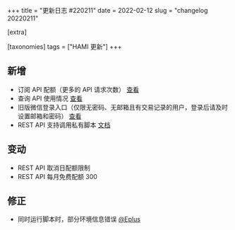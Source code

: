 +++
title = "更新日志 #220211"
date = 2022-02-12
slug = "changelog 20220211"

[extra]

[taxonomies]
tags = ["HAMI 更新"]
+++

## 新增

- 订阅 API 配额（更多的 API 请求次数） [查看](https://hamibot.com/account/quotas)
- 查询 API 使用情况 [查看](https://hamibot.com/account/quotas)
- 旧版微信登录入口（仅限无密码、无邮箱且有交易记录的用户，登录后请及时设置邮箱和密码） [查看](https://hamibot.com/login/wechat_pay)
- REST API 支持调用私有脚本 [文档](https://docs.hamibot.com/rest/reference#开发脚本)

## 变动

- REST API 取消日配额限制
- REST API 每月免费配额 300

## 修正

- 同时运行脚本时，部分环境信息错误 [@Eplus](https://hamibot.com/Eplus)
